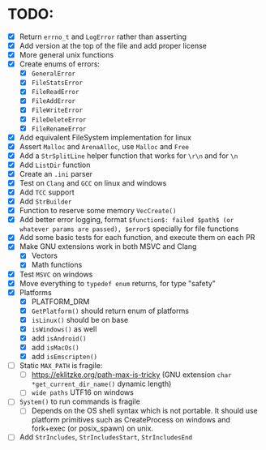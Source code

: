# TODO:
- [x] Return `errno_t` and `LogError` rather than asserting
- [x] Add version at the top of the file and add proper license
- [x] More general unix functions
- [x] Create enums of errors:
    - [x] `GeneralError`
    - [x] `FileStatsError`
    - [x] `FileReadError`
    - [x] `FileAddError`
    - [x] `FileWriteError`
    - [x] `FileDeleteError`
    - [x] `FileRenameError`
- [x] Add equivalent FileSystem implementation for linux
- [x] Assert `Malloc` and `ArenaAlloc`, use `Malloc` and `Free`
- [x] Add a `StrSplitLine` helper function that works for `\r\n` and for `\n`
- [x] Add `ListDir` function
- [x] Create an `.ini` parser
- [x] Test on `Clang` and `GCC` on linux and windows
- [x] Add `TCC` support
- [x] Add `StrBuilder`
- [x] Function to reserve some memory `VecCreate()`
- [x] Add better error logging, format `$function$: failed $path$ (or whatever params are passed), $error$` specially for file functions
- [x] Add some basic tests for each function, and execute them on each PR
- [x] Make GNU extensions work in both MSVC and Clang
    - [x] Vectors
    - [x] Math functions
- [x] Test `MSVC` on windows
- [x] Move everything to `typedef enum` returns, for type "safety"
- [x] Platforms
    - [x] PLATFORM_DRM
    - [x] `GetPlatform()` should return enum of platforms
    - [x] `isLinux()` should be on base
    - [x] `isWindows()` as well
    - [x] add `isAndroid()`
    - [x] add `isMacOs()`
    - [x] add `isEmscripten()`
- [ ] Static `MAX_PATH` is fragile:
    - [ ] https://eklitzke.org/path-max-is-tricky (GNU extension `char *get_current_dir_name()` dynamic length)
    - [ ] `wide paths` UTF16 on windows
- [ ] `System()` to run commands is fragile 
    - [ ] Depends on the OS shell syntax which is not portable. It should use platform primitives such as CreateProcess on windows and fork+exec (or posix_spawn) on unix.
- [ ] Add `StrIncludes`, `StrIncludesStart`, `StrIncludesEnd`
